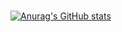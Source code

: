 ### 

[![Anurag's GitHub stats](https://github-readme-stats.vercel.app/api?username=melonpan&show_icons=true&theme=synthwave)](https://github.com/anuraghazra/github-readme-stats) 
